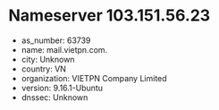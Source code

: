# Nameserver 103.151.56.23

* as_number: 63739
* name: mail.vietpn.com.
* city: Unknown
* country: VN
* organization: VIETPN Company Limited
* version: 9.16.1-Ubuntu
* dnssec: Unknown
